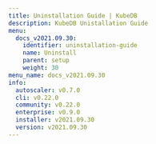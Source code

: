 ```yaml
---
title: Uninstallation Guide | KubeDB
description: KubeDB Unistallation Guide
menu:
  docs_v2021.09.30:
    identifier: uninstallation-guide
    name: Uninstall
    parent: setup
    weight: 30
menu_name: docs_v2021.09.30
info:
  autoscaler: v0.7.0
  cli: v0.22.0
  community: v0.22.0
  enterprise: v0.9.0
  installer: v2021.09.30
  version: v2021.09.30
---
```



